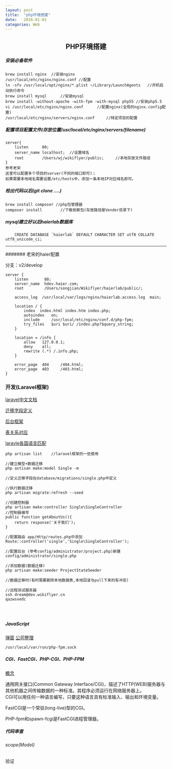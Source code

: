 ```yaml
---
layout: post
title:  "php环境搭建"
date:   2016-01-01
categories: Web
---
```


## <Center>PHP环境搭建

##### 安装必备软件

```
brew install nginx  //安装nginx
/usr/local/etc/nginx/nginx.conf //配置
ln -sfv /usr/local/opt/nginx/*.plist ~/Library/LaunchAgents   //开机启动执行命令
brew install mysql 		//安装mysql
brew install -without-apache -with-fpm -with-mysql php55 //安装php5.5
vi /usr/local/etc/nginx/nginx.conf		//配置nginx(全局的nginx.config配置)
/usr/local/etc/nginx/servers/nginx.conf		//特定项目的配置
```

##### 配置项目配置文件(存放位置/usr/local/etc/nginx/servers/filename)

```
server{
	listen		80;
	server_name	localhost;	//设置域名
	root		/Users/wj/wikiflyer/public;		//本地存放文件路径
}
参考老宋
这里可以配置多个项目的server(不同的端口即可)；
如果需要本地域名需要设置/etc/hosts中，添加一条本地IP对应域名即可。
```

##### 检出代码以后(git clone ....)

```
brew install composer //php包管理器
composer install 		//下载依赖包(存放路径是Vender目录下)
```

##### mysql建立好以后haierlab数据库

```
	CREATE DATABASE `haierlab` DEFAULT CHARACTER SET utf8 COLLATE utf8_unicode_ci;
```

---
####### 老宋的haier配置

分支：v2/develop

```
server {
	listen       80;
	server_name  hdev.haier.com;
	root         /Users/songjian/Wikiflyer/haierlab/public/;

	access_log  /usr/local/var/logs/nginx/haierlab.access.log  main;

	location / {
		index  index.html index.htm index.php;
		autoindex   on;
		include     /usr/local/etc/nginx/conf.d/php-fpm;
		try_files   $uri $uri/ /index.php?$query_string;
	}

	location = /info {
		allow   127.0.0.1;
		deny    all;
		rewrite (.*) /.info.php;
	}

	error_page  404     /404.html;
	error_page  403     /403.html;
}
```


### 开发(Laravel框架)
[laravel中文文档](http://laravel-china.org/docs/5.1/eloquent)

[迁移字段定义](http://www.golaravel.com/laravel/docs/5.1/migrations/)

[后台框架](https://github.com/FrozenNode/Laravel-Administrator)

[表关系对应](http://administrator.frozennode.com/docs/field-type-relationship)

[laravle各国语言匹配](https://github.com/caouecs/Laravel-lang)

```
php artisan list	//laravel框架的一些使用

//建立模型+数据迁移
php astisan make:model Single -m

//定义迁移字段在database/migrations/single.php中定义

//执行数据迁移
php artisan migrate:refresh --seed

//创建控制器
php artisan make:controller Single\SingleController
//控制器编写
public function getAboutUs(){
	return response('关于我们');
}

//配置路由 app/Http/routes.php中添加
Route::controller('single','Single\SingleController');

//配置后台 (参考config/administrator/project.php)新建
config/administrator/single.php

//添加数据(数据迁移)
php artisan make:seeder ProjectStateSeeder

//数据迁移时(有时需要删除本地数据表,本地回滚与pull下来的有冲突)

//远程测试服务器
ssh dream@dev.wikiflyer.cn
qazwsxedc




```

##### JavaScript
[弹窗](http://fabien-d.github.io/alertify.js/)
[公司整理](http://gitlab.wikiflyer.cn/wikiworks/web-frontend-framework)

```
/usr/local/var/run/php-fpm.sock
```

##### CGI、FastCGI、PHP-CGI、PHP-FPM
[概念](http://www.nowamagic.net/librarys/veda/detail/1319)

通用网关接口(Common Gateway Interface/CGI)，描述了HTTP(WEB)服务器与其他机器之间传输数据的一种标准。其程序必须运行在网络服务器上。<br>
CGI可以用任何一种语言编写，只要这种语言具有标准输入、输出和环境变量。

FastCGI是一个常驻(long-live)型的CGI。

PHP-fpm和spawn-fcgi是FastCGI进程管理器。




##### 代码审查
###### scope(Model)
验证









































